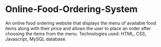 # Online-Food-Ordering-System
 
An online food ordering website that displays the menu of available food items along with their price and allows the user to place an order after choosing the items from the menu. Technologies used: HTML, CSS, Javascript, MySQL database.
